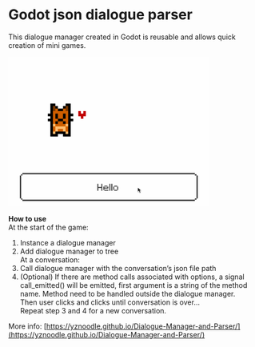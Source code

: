 # Godot json dialogue parser
This dialogue manager created in Godot is reusable and allows quick creation of mini games.

<img src="https://github.com/YZnoodle/DailogueParser/blob/master/resource/DialogueDemo.gif" width="400" />

**How to use**  
At the start of the game:  
1. Instance a dialogue manager  
2. Add dialogue manager to tree  
At a conversation:  
3. Call dialogue manager with the conversation’s json file path  
4. (Optional) If there are method calls associated with options, a signal call_emitted() will be emitted, first argument is a string of the method name. Method need to be handled outside the dialogue manager.  
Then user clicks and clicks until conversation is over…  
Repeat step 3 and 4 for a new conversation. 

More info:
[https://yznoodle.github.io/Dialogue-Manager-and-Parser/](https://yznoodle.github.io/Dialogue-Manager-and-Parser/)

